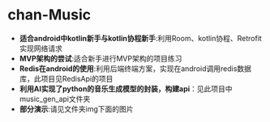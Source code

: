 # chan-Music
- **适合android中kotlin新手与kotlin协程新手**:利用Room、kotlin协程、Retrofit实现网络请求
- **MVP架构的尝试**:适合新手进行MVP架构的项目练习
- **Redis在android的使用**:利用后端终端方案，实现在android调用redis数据库，此项目见RedisApi的项目
- **利用AI实现了python的音乐生成模型的封装，构建api**：见此项目中music_gen_api文件夹
- **部分演示**:请见文件夹img下面的图片